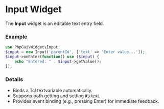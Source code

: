 # Input Widget

The **Input** widget is an editable text entry field.

### Example
```php
use PhpGui\Widget\Input;
$input = new Input('parentId', ['text' => 'Enter value...']);
$input->onEnter(function() use ($input) {
    echo "Entered: " . $input->getValue();
});
```

### Details
- Binds a Tcl textvariable automatically.
- Supports both getting and setting its text.
- Provides event binding (e.g., pressing Enter) for immediate feedback.
